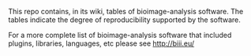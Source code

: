 This repo contains, in its wiki, tables of bioimage-analysis software.
The tables indicate the degree of reproducibility supported by the software.

For a more complete list of bioimage-analysis software that included plugins, libraries, languages, etc please see http://biii.eu/
